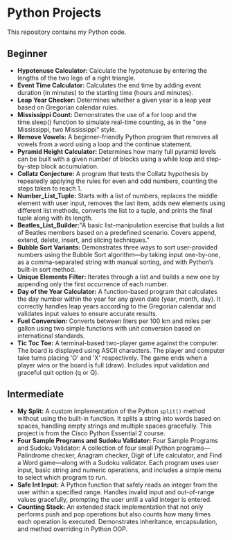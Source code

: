 # Python Projects

This repository contains my Python code.

## Beginner

- **Hypotenuse Calculator:** Calculate the hypotenuse by entering the lengths of the two legs of a right triangle.
- **Event Time Calculator:** Calculates the end time by adding event duration (in minutes) to the starting time (hours and minutes).
- **Leap Year Checker:** Determines whether a given year is a leap year based on Gregorian calendar rules.
- **Mississippi Count:** Demonstrates the use of a for loop and the time.sleep() function to simulate real-time counting, as in the "one Mississippi, two Mississippi" style.
- **Remove Vowels:** A beginner-friendly Python program that removes all vowels from a word using a loop and the continue statement.
- **Pyramid Height Calculator:** Determines how many full pyramid levels can be built with a given number of blocks using a while loop and step-by-step block accumulation.
- **Collatz Conjecture:** A program that tests the Collatz hypothesis by repeatedly applying the rules for even and odd numbers, counting the steps taken to reach 1.
- **Number_List_Tuple:** Starts with a list of numbers, replaces the middle element with user input, removes the last item, adds new elements using different list methods, converts the list to a tuple, and prints the final tuple along with its length.
- **Beatles_List_Builder:**"A basic list-manipulation exercise that builds a list of Beatles members based on a predefined scenario. Covers append, extend, delete, insert, and slicing techniques."
- **Bubble Sort Variants:** Demonstrates three ways to sort user-provided numbers using the Bubble Sort algorithm—by taking input one-by-one, as a comma-separated string with manual sorting, and with Python’s built-in sort method.
- **Unique Elements Filter:** Iterates through a list and builds a new one by appending only the first occurrence of each number.
- **Day of the Year Calculator:** A function-based program that calculates the day number within the year for any given date (year, month, day). It correctly handles leap years according to the Gregorian calendar and validates input values to ensure accurate results.
- **Fuel Conversion:** Converts between liters per 100 km and miles per gallon using two simple functions with unit conversion based on international standards.
- **Tic Toc Toe:** A terminal-based two-player game against the computer. The board is displayed using ASCII characters. The player and computer take turns placing 'O' and 'X' respectively. The game ends when a player wins or the board is full (draw). Includes input validation and graceful quit option (q or Q).

## Intermediate

- **My Split:** A custom implementation of the Python `split()` method without using the built-in function. It splits a string into words based on spaces, handling empty strings and multiple spaces gracefully. This project is from the Cisco Python Essential 2 course.
- **Four Sample Programs and Sudoku Validator:** Four Sample Programs and Sudoku Validator: A collection of four small Python programs—Palindrome checker, Anagram checker, Digit of Life calculator, and Find a Word game—along with a Sudoku validator. Each program uses user input, basic string and numeric operations, and includes a simple menu to select which program to run.
- **Safe Int Input:** A Python function that safely reads an integer from the user within a specified range. Handles invalid input and out-of-range values gracefully, prompting the user until a valid integer is entered.
- **Counting Stack:** An extended stack implementation that not only performs push and pop operations but also counts how many times each operation is executed. Demonstrates inheritance, encapsulation, and method overriding in Python OOP.

